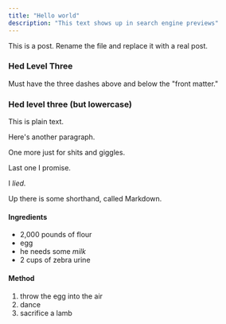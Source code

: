 ```yaml
---
title: "Hello world"
description: "This text shows up in search engine previews"
---
```


This is a post. Rename the file and replace it with a real post.

<h3>Hed Level Three</h3>

Must have the three dashes above and below the "front matter."

### Hed level three (but lowercase)

This is plain text.

Here's another paragraph.

One more just for shits and giggles.

Last one I promise.

I *lied.*

Up there is some shorthand, called Markdown. 

#### Ingredients

- 2,000 pounds of flour
- egg
- he needs some *milk*
- 2 cups of zebra urine

#### Method

1. throw the egg into the air 
2. dance 
3. sacrifice a lamb
